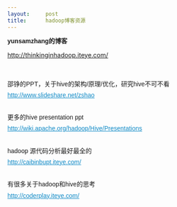 ```yaml
---
layout:     post
title:      hadoop博客资源
---
```

<div id="article_content" class="article_content clearfix csdn-tracking-statistics" data-pid="blog" data-mod="popu_307" data-dsm="post">
								            <link rel="stylesheet" href="https://csdnimg.cn/release/phoenix/template/css/ck_htmledit_views-f76675cdea.css">
						<div class="htmledit_views" id="content_views">
                <p><span style="font-family:Helvetica, Tahoma, Arial, sans-serif;font-weight:bold;line-height:18px;text-align:center;">yunsamzhang的博客</span></p>
<p><a href="http://thinkinginhadoop.iteye.com/" rel="nofollow">http://thinkinginhadoop.iteye.com/</a>
</p>
<p> </p>
<p><span style="font-family:Helvetica, Tahoma, Arial, sans-serif;font-size:14px;line-height:25.200000762939453px;">邵铮的PPT，关于hive的架构/原理/优化，研究hive不可不看 </span><br style="font-family:Helvetica, Tahoma, Arial, sans-serif;font-size:14px;line-height:25.200000762939453px;"><a style="color:#108ac6;font-family:Helvetica, Tahoma, Arial, sans-serif;font-size:14px;line-height:25.200000762939453px;" href="http://www.slideshare.net/zshao" rel="nofollow">http://www.slideshare.net/zshao</a><span style="font-family:Helvetica, Tahoma, Arial, sans-serif;font-size:14px;line-height:25.200000762939453px;"> </span><br style="font-family:Helvetica, Tahoma, Arial, sans-serif;font-size:14px;line-height:25.200000762939453px;"><br style="font-family:Helvetica, Tahoma, Arial, sans-serif;font-size:14px;line-height:25.200000762939453px;"><span style="font-family:Helvetica, Tahoma, Arial, sans-serif;font-size:14px;line-height:25.200000762939453px;">更多的hive presentation ppt </span><br style="font-family:Helvetica, Tahoma, Arial, sans-serif;font-size:14px;line-height:25.200000762939453px;"><a style="color:#108ac6;font-family:Helvetica, Tahoma, Arial, sans-serif;font-size:14px;line-height:25.200000762939453px;" href="http://wiki.apache.org/hadoop/Hive/Presentations" rel="nofollow">http://wiki.apache.org/hadoop/Hive/Presentations</a><span style="font-family:Helvetica, Tahoma, Arial, sans-serif;font-size:14px;line-height:25.200000762939453px;"> </span><br style="font-family:Helvetica, Tahoma, Arial, sans-serif;font-size:14px;line-height:25.200000762939453px;"><br style="font-family:Helvetica, Tahoma, Arial, sans-serif;font-size:14px;line-height:25.200000762939453px;"><span style="font-family:Helvetica, Tahoma, Arial, sans-serif;font-size:14px;line-height:25.200000762939453px;">hadoop 源代码分析最好最全的 </span><br style="font-family:Helvetica, Tahoma, Arial, sans-serif;font-size:14px;line-height:25.200000762939453px;"><a style="color:#108ac6;font-family:Helvetica, Tahoma, Arial, sans-serif;font-size:14px;line-height:25.200000762939453px;" href="http://caibinbupt.iteye.com/" rel="nofollow">http://caibinbupt.iteye.com/</a><span style="font-family:Helvetica, Tahoma, Arial, sans-serif;font-size:14px;line-height:25.200000762939453px;"> </span><br style="font-family:Helvetica, Tahoma, Arial, sans-serif;font-size:14px;line-height:25.200000762939453px;"><br style="font-family:Helvetica, Tahoma, Arial, sans-serif;font-size:14px;line-height:25.200000762939453px;"><span style="font-family:Helvetica, Tahoma, Arial, sans-serif;font-size:14px;line-height:25.200000762939453px;">有很多关于hadoop和hive的思考 </span><br style="font-family:Helvetica, Tahoma, Arial, sans-serif;font-size:14px;line-height:25.200000762939453px;"><a style="color:#108ac6;font-family:Helvetica, Tahoma, Arial, sans-serif;font-size:14px;line-height:25.200000762939453px;" href="http://coderplay.iteye.com/" rel="nofollow">http://coderplay.iteye.com/</a><span style="font-family:Helvetica, Tahoma, Arial, sans-serif;font-size:14px;line-height:25.200000762939453px;"> </span></p>
<p> </p>
<p> </p>            </div>
                </div>